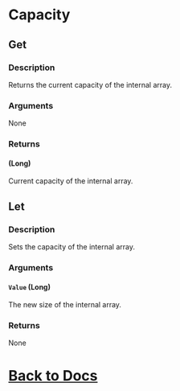 # Capacity

## Get

### Description
Returns the current capacity of the internal array.
### Arguments
None
### Returns
#### (Long)
Current capacity of the internal array.

## Let
### Description
Sets the capacity of the internal array.
### Arguments
#### `Value` (Long) 
The new size of the internal array.
### Returns
None

# [Back to Docs](https://senipah.github.io/VBA-Better-Array/)